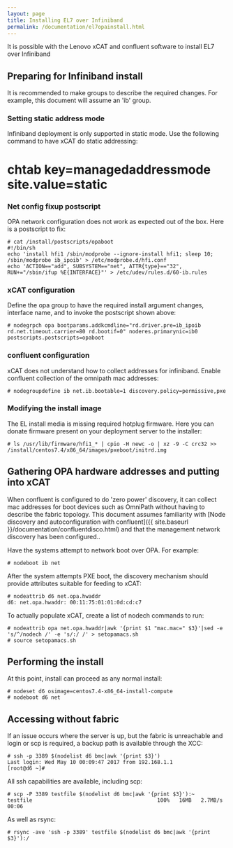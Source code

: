 ```yaml
---
layout: page
title: Installing EL7 over Infiniband
permalink: /documentation/el7opainstall.html
---
```


It is possible with the Lenovo xCAT and confluent software to install
EL7 over Infiniband

## Preparing for Infiniband install

It is recommended to make groups to describe the required changes.  For example, this
document will assume an 'ib' group.

### Setting static address mode

Infiniband deployment is only supported in static mode.  Use the following command to have xCAT do static addressing:

   # chtab key=managedaddressmode site.value=static

### Net config fixup postscript

OPA network configuration does not work as expected out of the box.  Here is a postscript to fix:

    # cat /install/postscripts/opaboot 
    #!/bin/sh
    echo 'install hfi1 /sbin/modprobe --ignore-install hfi1; sleep 10; /sbin/modprobe ib_ipoib' > /etc/modprobe.d/hfi.conf
    echo 'ACTION=="add", SUBSYSTEM=="net", ATTR{type}=="32", RUN+="/sbin/ifup %E{INTERFACE}"' > /etc/udev/rules.d/60-ib.rules

### xCAT configuration

Define the opa group to have the required install argument changes, interface name, and to invoke
the postscript shown above:

    # nodegrpch opa bootparams.addkcmdline="rd.driver.pre=ib_ipoib rd.net.timeout.carrier=80 rd.bootif=0" noderes.primarynic=ib0 postscripts.postscripts=opaboot

### confluent configuration

xCAT does not understand how to collect addresses for infiniband.  Enable confluent collection of the
omnipath mac addresses:

    # nodegroupdefine ib net.ib.bootable=1 discovery.policy=permissive,pxe

### Modifying the install image

The EL install media is missing required hotplug firmware.  Here you can donate firmware present on your deployment server to the installer:  

    # ls /usr/lib/firmware/hfi1_* | cpio -H newc -o | xz -9 -C crc32 >> /install/centos7.4/x86_64/images/pxeboot/initrd.img

## Gathering OPA hardware addresses and putting into xCAT

When confluent is configured to do 'zero power' discovery, it can collect mac addresses for boot devices
such as OmniPath without having to describe the fabric topology.  This document assumes familiarity with [Node discovery and autoconfiguration with confluent]({{ site.baseurl }}/documentation/confluentdisco.html) and that the management network discovery has been configured..

Have the systems attempt to network boot over OPA.  For example:

    # nodeboot ib net

After the system attempts PXE boot, the discovery mechanism should provide attributes suitable for feeding to xCAT:

    # nodeattrib d6 net.opa.hwaddr
    d6: net.opa.hwaddr: 00:11:75:01:01:0d:cd:c7

To actually populate xCAT, create a list of nodech commands to run:

    # nodeattrib opa net.opa.hwaddr|awk '{print $1 "mac.mac=" $3}'|sed -e 's/^/nodech /' -e 's/:/ /' > setopamacs.sh
    # source setopamacs.sh

## Performing the install

At this point, install can proceed as any normal install:

    # nodeset d6 osimage=centos7.4-x86_64-install-compute
    # nodeboot d6 net

## Accessing without fabric

If an issue occurs where the server is up, but the fabric is unreachable and login or scp is required,
a backup path is available through the XCC:

    # ssh -p 3389 $(nodelist d6 bmc|awk '{print $3}')
    Last login: Wed May 10 00:09:47 2017 from 192.168.1.1
    [root@d6 ~]# 

All ssh capabilities are available, including scp:

    # scp -P 3389 testfile $(nodelist d6 bmc|awk '{print $3}'):~
    testfile                                        100%   16MB   2.7MB/s   00:06    

As well as rsync:

    # rsync -ave 'ssh -p 3389' testfile $(nodelist d6 bmc|awk '{print $3}'):/


